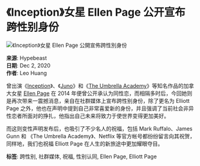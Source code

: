 # 《Inception》女星 Ellen Page 公开宣布跨性别身份

![《Inception》女星 Ellen Page 公開宣佈跨性別身份](https://image-cdn.hypb.st/https%3A%2F%2Fhypebeast.com%2Fwp-content%2Fblogs.dir%2F4%2Ffiles%2F2020%2F12%2Fellen-page-comes-out-transgender-male-with-new-name-elliot-1.jpg?q=75&w=800&cbr=1&fit=max)

**来源**: Hypebeast  
**日期**: Dec 2, 2020  
**作者**: Leo Huang

曾出演《[Inception](https://hypebeast.cn/tags/Inception)》、《[Juno](https://hypebeast.cn/tags/Juno)》和《[The Umbrella Academy](https://hypebeast.cn/tags/The-Umbrella-Academyo)》等知名作品的加拿大女星 [Ellen Page](https://hypebeast.cn/tags/Ellen-Page) 在 2014 年便曾公开承认为同性恋，而相隔多时后，今回她则是再次带来一震撼消息，亲自在社群媒体上宣布跨性别身份，除了更名为 Elliott Page 之外，他也在声明中提到自己非常喜爱新的身份，并且强调了当前社会非异性恋者所面对的挣扎，他指出自己未来将致力于使世界变得更加美好。

而这则变性声明发布后，也吸引了不少名人的祝福，包括 Mark Ruffalo、James Gunn 和 《The Umbrella Academy》、Netflix 等官方帐号都纷纷留言向其祝贺，同样地，我们也祝福 Elliott Page 在人生的新旅途中更加耀眼夺目。

**标签**: 跨性别, 社群媒体, 祝福, 性别认同, Ellen Page, Elliott Page